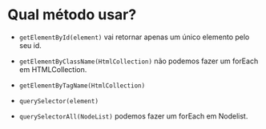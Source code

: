 # Qual método usar?

- ``getElementById(element)`` vai retornar apenas um único elemento pelo seu id.
- ``getElementByClassName(HtmlCollection)`` não podemos fazer um forEach em HTMLCollection.
- ``getElementByTagName(HtmlCollection)``


- ``querySelector(element)``
- ``querySelectorAll(NodeList)`` podemos fazer um forEach em Nodelist.